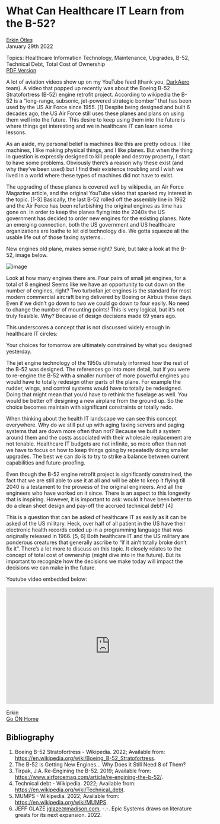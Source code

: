 # What Can Healthcare IT Learn from the B-52?
[Erkin Ötleş](https://eotles.github.io) <br />
January 29th 2022

Topics: Healthcare Information Technology, Maintenance, Upgrades, B-52, Technical Debt, Total Cost of Ownership <br />
[PDF Version](b52_health_IT.pdf)


A lot of aviation videos show up on my YouTube feed (thank you, [DarkAero](https://www.youtube.com/c/darkaeroinc) team). A video that popped up recently was about the Boeing B-52 Stratofortress (B-52) engine retrofit project. According to wikipedia the B-52 is a “long-range, subsonic, jet-powered strategic bomber” that has been used by the US Air Force since 1955. [1] Despite being designed and built 6 decades ago, the US Air Force still uses these planes and plans on using them well into the future. This desire to keep using them into the future is where things get interesting and we in healthcare IT can learn some lessons.

As an aside, my personal belief is machines like this are pretty odious. I like machines, I like making physical things, and I like planes. But when the thing in question is expressly designed to kill people and destroy property, I start to have some problems. Obviously there’s a reason why these exist (and why they’ve been used) but I find their existence troubling and I wish we lived in a world where these types of machines did not have to exist.

The upgrading of these planes is covered well by wikipedia, an Air Force Magazine article, and the original YouTube video that sparked my interest in the topic. [1-3] Basically, the last B-52 rolled off the assembly line in 1962 and the Air Force has been refurbishing the original engines as time has gone on. In order to keep the planes flying into the 2040s the US government has decided to order new engines for the existing planes. Note an emerging connection, both the US government and US healthcare organizations are loathe to let old technology die. We gotta squeeze all the usable life out of those faxing systems…

New engines old plane, makes sense right? Sure, but take a look at the B-52, image below.

![image](https://user-images.githubusercontent.com/6284187/151667024-47aad415-ee6e-4138-a166-f2a321d8d09f.png)


Look at how many engines there are. Four pairs of small jet engines, for a total of 8 engines! Seems like we have an opportunity to cut down on the number of engines, right? Two turbofan jet engines is the standard for most modern commercial aircraft being delivered by Boeing or Airbus these days. Even if we didn’t go down to two we could go down to four easily. No need to change the number of mounting points! This is very logical, but it’s not truly feasible.  Why? Because of design decisions made 69 years ago. 

This underscores a concept that is not discussed widely enough in healthcare IT circles:

Your choices for tomorrow are ultimately constrained by what you designed yesterday.

The jet engine technology of the 1950s ultimately informed how the rest of the B-52 was designed. The references go into more detail, but if you were to re-engine the B-52 with a smaller number of more powerful engines you would have to totally redesign other parts of the plane. For example the rudder, wings, and control systems would have to totally be redesigned. Doing that might mean that you’d have to rethink the fuselage as well. You would be better off designing a new airplane from the ground up. So the choice becomes maintain with significant constraints or totally redo.

When thinking about the health IT landscape we can see this concept everywhere. Why do we still put up with aging faxing servers and paging systems that are down more often than not? Because we built a system around them and the costs associated with their wholesale replacement are not tenable. Healthcare IT budgets are not infinite, so more often than not we have to focus on how to keep things going by repeatedly doing smaller upgrades. The best we can do is to try to strike a balance between current capabilities and future-proofing. 

Even though the B-52 engine retrofit project is significantly constrained, the fact that we are still able to use it at all and will be able to keep it flying till 2040 is a testament to the prowess of the original engineers. And all the engineers who have worked on it since. There is an aspect to this longevity that is inspiring. However, it is important to ask: would it have been better to do a clean sheet design and pay-off the accrued technical debt? [4] 

This is a question that can be asked of healthcare IT as easily as it can be asked of the US military. Heck, over half of all patient in the US have their electronic health records coded up in a programming language that was originally released in 1966. [5, 6] Both healthcare IT and the US military are ponderous creatures that generally ascribe to “if it ain’t totally broke don’t fix it”. There’s a lot more to discuss on this topic. It closely relates to the concept of total cost of ownership (might dive into in the future). But its important to recognize how the decisions we make today will impact the decisions we can make in the future.

Youtube video embedded below:

<iframe width="560" height="315" src="https://www.youtube-nocookie.com/embed/02_geGISTLg" title="YouTube video player" frameborder="0" allow="accelerometer; autoplay; clipboard-write; encrypted-media; gyroscope; picture-in-picture" allowfullscreen></iframe>


Erkin  <br />
[Go ÖN Home](../../index.md)


## Bibliography
1.	Boeing B-52 Stratofortress - Wikipedia. 2022; Available from: https://en.wikipedia.org/wiki/Boeing_B-52_Stratofortress.
2.	The B-52 is Getting New Engines... Why Does it Still Need 8 of Them?
3.	Tirpak, J.A. Re-Engining the B-52. 2019; Available from: https://www.airforcemag.com/article/re-engining-the-b-52/.
4.	Technical debt - Wikipedia. 2022; Available from: https://en.wikipedia.org/wiki/Technical_debt.
5.	MUMPS - Wikipedia. 2022; Available from: https://en.wikipedia.org/wiki/MUMPS.
6.	JEFF GLAZE jglaze@madison.com, -.-. Epic Systems draws on literature greats for its next expansion. 2022.
